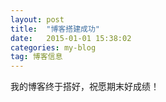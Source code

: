 ```yaml
---
layout: post
title:  "博客搭建成功"
date:   2015-01-01 15:38:02
categories: my-blog
tag: 博客信息
---
```

我的博客终于搭好，祝愿期末好成绩！